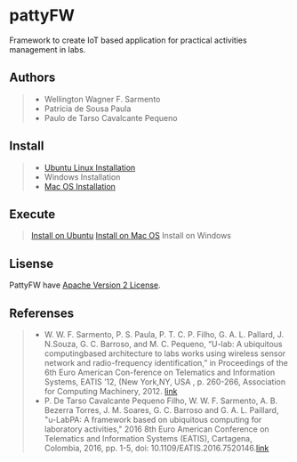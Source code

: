 # pattyFW

Framework to create IoT based application for practical activities management in labs.

## Authors
> * Wellington Wagner F. Sarmento
> * Patrícia de Sousa Paula
> * Paulo de Tarso Cavalcante Pequeno

## Install
> * [Ubuntu Linux Installation](https://github.com/wwagner33/pattyFW/blob/master/install_ubuntu.md)
> * Windows Installation
> * [Mac OS Installation](https://github.com/wwagner33/pattyFW/blob/master/install_macos.md)

## Execute
> [Install on Ubuntu](install_ubuntu.md)
> [Install on Mac OS](install_macos.md)
> Install on Windows
## Lisense

PattyFW have [Apache Version 2 License](http://www.apache.org/licenses/).

## Referenses
> *  W. W. F. Sarmento, P. S. Paula, P. T. C. P. Filho, G. A. L. Pallard, J. N.Souza, G. C. Barroso, and M. C. Pequeno, “U-lab: A ubiquitous computingbased architecture to labs works using wireless sensor network and radio-frequency identification,” in Proceedings of the 6th Euro American Con-ference on Telematics and Information Systems, EATIS ’12, (New York,NY, USA , p. 260-266, Association for Computing Machinery, 2012. [link][link-eatis2012]
> * P. De Tarso Cavalcante Pequeno Filho, W. W. F. Sarmento, A. B. Bezerra Torres, J. M. Soares, G. C. Barroso and G. A. L. Paillard, "u-LabPA: A framework based on ubiquitous computing for laboratory activities," 2016 8th Euro American Conference on Telematics and Information Systems (EATIS), Cartagena, Colombia, 2016, pp. 1-5, doi: 10.1109/EATIS.2016.7520146.[link][link-eatis2016]

[link-eatis2012]:(https://doi.org/10.1145/2261605.2261644)
[link-eatis2016]:(https://doi.org/10.1109/EATIS.2016.7520146)
